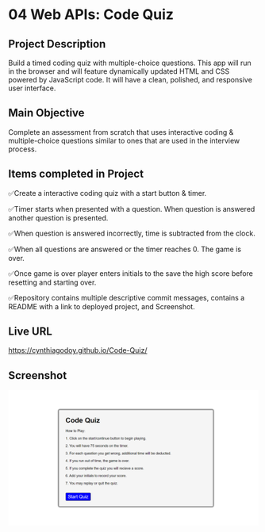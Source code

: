 # 04 Web APIs: Code Quiz

## Project Description

Build a timed coding quiz with multiple-choice questions. This app will run in the browser and will feature dynamically updated HTML and CSS powered by JavaScript code. It will have a clean, polished, and responsive user interface. 

## Main Objective

Complete an assessment from scratch that uses interactive coding & multiple-choice questions similar to ones that are used in the interview process.

## Items completed in Project

✅Create a interactive coding quiz with a start button & timer.

✅Timer starts when presented with a question. When question is answered another question is presented.

✅When question is answered incorrectly, time is subtracted from the clock.

✅When all questions are answered or the timer reaches 0. The game is over.

✅Once game is over player enters initials to the save the high score before resetting and starting over.

✅Repository contains multiple descriptive commit messages, contains a README with a link to deployed project, and Screenshot.

## Live URL
https://cynthiagodoy.github.io/Code-Quiz/

## Screenshot
![](images/Code-Quiz.PNG)
